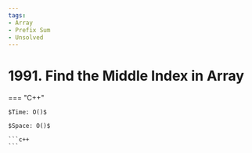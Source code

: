 ```yaml
---
tags:
- Array
- Prefix Sum
- Unsolved
---
```



# 1991. Find the Middle Index in Array

=== "C++"

    $Time: O()$

    $Space: O()$

    ```c++
    ```